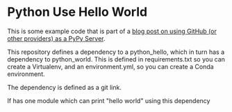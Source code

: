 # Python Use Hello World

This is some example code that is part of a [blog post on using GitHub (or other providers) as a PyPy Server](
https://medium.freecodecamp.org/how-to-use-github-as-a-pypi-server-1c3b0d07db2).

This repository defines a dependency to a python_hello, which in turn has a dependency to python_world. This is defined in requirements.txt so you can create a Virtualenv, and an environment.yml, so you can create a Conda environment. 

The dependency is defined as a git link.

If has one module which can print "hello world" using this dependency
